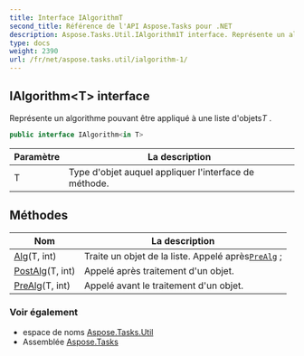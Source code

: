 ```yaml
---
title: Interface IAlgorithmT
second_title: Référence de l'API Aspose.Tasks pour .NET
description: Aspose.Tasks.Util.IAlgorithm1T interface. Représente un algorithme pouvant être appliqué à une liste dobjetsT .
type: docs
weight: 2390
url: /fr/net/aspose.tasks.util/ialgorithm-1/
---
```

## IAlgorithm&lt;T&gt; interface

Représente un algorithme pouvant être appliqué à une liste d'objets*T* .

```csharp
public interface IAlgorithm<in T>
```

| Paramètre | La description |
| --- | --- |
| T | Type d'objet auquel appliquer l'interface de méthode. |

## Méthodes

| Nom | La description |
| --- | --- |
| [Alg](../../aspose.tasks.util/ialgorithm-1/alg/)(T, int) | Traite un objet de la liste. Appelé après[`PreAlg`](./prealg/) ; |
| [PostAlg](../../aspose.tasks.util/ialgorithm-1/postalg/)(T, int) | Appelé après traitement d'un objet. |
| [PreAlg](../../aspose.tasks.util/ialgorithm-1/prealg/)(T, int) | Appelé avant le traitement d'un objet. |

### Voir également

* espace de noms [Aspose.Tasks.Util](../../aspose.tasks.util/)
* Assemblée [Aspose.Tasks](../../)


